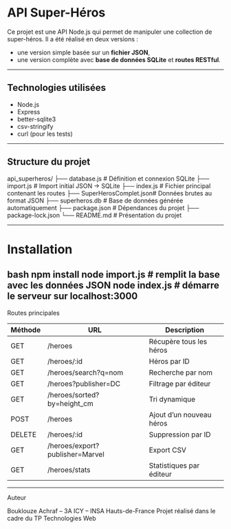 # API Super-Héros
Ce projet est une API Node.js qui permet de manipuler une collection de super-héros. Il a été réalisé en deux versions :  
- une version simple basée sur un **fichier JSON**,  
- une version complète avec **base de données SQLite** et **routes RESTful**.

---

## Technologies utilisées

- Node.js  
- Express  
- better-sqlite3  
- csv-stringify  
- curl (pour les tests)

---

## Structure du projet

api_superheros/
├── database.js           # Définition et connexion SQLite
├── import.js             # Import initial JSON → SQLite
├── index.js              # Fichier principal contenant les routes
├── SuperHerosComplet.json# Données brutes au format JSON
├── superheros.db         # Base de données générée automatiquement
├── package.json          # Dépendances du projet
├── package-lock.json
└── README.md             # Présentation du projet

---

# Installation

bash
npm install
node import.js      # remplit la base avec les données JSON
node index.js       # démarre le serveur sur localhost:3000
---

 Routes principales

| Méthode | URL                             | Description              |
| ------- | ------------------------------- | ------------------------ |
| GET     | /heroes                         | Récupère tous les héros  |
| GET     | /heroes/\:id                    | Héros par ID             |
| GET     | /heroes/search?q=nom            | Recherche par nom        |
| GET     | /heroes?publisher=DC            | Filtrage par éditeur     |
| GET     | /heroes/sorted?by=height\_cm    | Tri dynamique            |
| POST    | /heroes                         | Ajout d’un nouveau héros |
| DELETE  | /heroes/\:id                    | Suppression par ID       |
| GET     | /heroes/export?publisher=Marvel | Export CSV               |
| GET     | /heroes/stats                   | Statistiques par éditeur |
---

Auteur

Bouklouze Achraf – 3A ICY – INSA Hauts-de-France
Projet réalisé dans le cadre du TP Technologies Web
